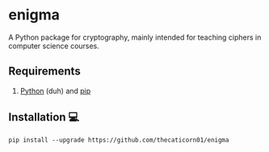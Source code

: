 # enigma
A Python package for cryptography, mainly intended for teaching ciphers in computer science courses.

## Requirements
1. [Python](https://www.python.org/downloads/) (duh) and [pip](https://packaging.python.org/en/latest/tutorials/installing-packages/#ensure-you-can-run-pip-from-the-command-line)

## Installation 💻
`pip install --upgrade https://github.com/thecaticorn01/enigma`
